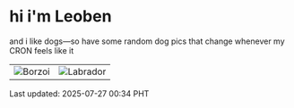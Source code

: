 # hi i'm Leoben

and i like dogs—so have some random dog pics that change whenever my CRON feels like it

|  |  |
|--------|----------|
| ![Borzoi](https://random-dog-vercel.vercel.app/api/random-borzoi?v=1753547660) | ![Labrador](https://random-dog-vercel.vercel.app/api/random-labrador?v=1753547660) |

Last updated: 2025-07-27 00:34 PHT
